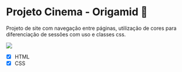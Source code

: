 # Projeto Cinema - Origamid :wolf:



Projeto de site com navegação entre páginas, utilização de cores para diferenciação de sessões com uso e classes css.



![ ](/cinema-origamid/colagem.png)

- [x] HTML
- [x] CSS
